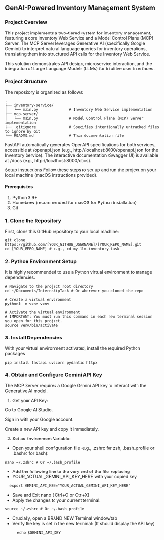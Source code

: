 ## GenAI-Powered Inventory Management System

### Project Overview

This project implements a two-tiered system for inventory management, featuring a core Inventory Web Service and a Model Control Plane (MCP) Server. The MCP Server leverages Generative AI (specifically Google Gemini) to interpret natural language queries for inventory operations, translating them into structured API calls for the Inventory Web Service.

This solution demonstrates API design, microservice interaction, and the integration of Large Language Models (LLMs) for intuitive user interfaces.

### Project Structure
The repository is organized as follows:

```
.
├── inventory-service/
│   └── main.py              # Inventory Web Service implementation
├── mcp-server/
│   └── main.py              # Model Control Plane (MCP) Server implementation
├── .gitignore               # Specifies intentionally untracked files to ignore by Git
└── README.md                # This documentation file
```
FastAPI automatically generates OpenAPI specifications for both services, accessible at /openapi.json (e.g., http://localhost:8000/openapi.json for the Inventory Service). The interactive documentation (Swagger UI) is available at /docs (e.g., http://localhost:8000/docs).

Setup Instructions
Follow these steps to set up and run the project on your local machine (macOS instructions provided).

#### Prerequisites
1. Python 3.9+
2. Homebrew (recommended for macOS for Python installation)
3. Git

### 1. Clone the Repository

First, clone this GitHub repository to your local machine:

```
git clone https://github.com/[YOUR_GITHUB_USERNAME]/[YOUR_REPO_NAME].git
cd [YOUR_REPO_NAME] # e.g., cd my-llm-inventory-task
```
### 2. Python Environment Setup
It is highly recommended to use a Python virtual environment to manage dependencies.

```
# Navigate to the project root directory
cd ~/Documents/InternshipTask # Or wherever you cloned the repo

# Create a virtual environment
python3 -m venv venv

# Activate the virtual environment
# IMPORTANT: You must run this command in each new terminal session you open for this project.
source venv/bin/activate
```
### 3. Install Dependencies
With your virtual environment activated, install the required Python packages
```
pip install fastapi uvicorn pydantic httpx
```
### 4. Obtain and Configure Gemini API Key

The MCP Server requires a Google Gemini API key to interact with the Generative AI model.

1. Get your API Key:

Go to Google AI Studio.

Sign in with your Google account.

Create a new API key and copy it immediately.

2. Set as Environment Variable:

- Open your shell configuration file (e.g., .zshrc for zsh, .bash_profile or .bashrc for bash):
```
nano ~/.zshrc # Or ~/.bash_profile
```
- Add the following line to the very end of the file, replacing
- YOUR_ACTUAL_GEMINI_API_KEY_HERE with your copied key:
```
  export GEMINI_API_KEY="YOUR_ACTUAL_GEMINI_API_KEY_HERE"
```
- Save and Exit nano ( Ctrl+O or Ctrl+X)
- Apply the changes to your current terminal:
```
source ~/.zshrc # Or ~/.bash_profile
```
- Crucially, open a BRAND NEW Terminal window/tab
- Verify the key is set in the new terminal: (It should display the API key)
  ```
    echo $GEMINI_API_KEY
   ```
  


